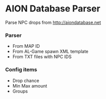 # AION Database Parser

Parse NPC drops from http://aiondatabase.net

### Parser

* From MAP ID
* From AL-Game spawn XML template
* From TXT files with NPC IDS

### Config items

* Drop chance
* Min Max amount
* Groups
